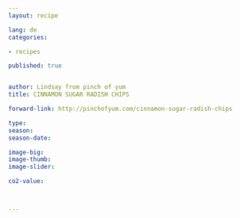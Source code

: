 ```yaml
---
layout: recipe

lang: de
categories:

- recipes

published: true


author: Lindsay from pinch of yum
title: CINNAMON SUGAR RADISH CHIPS

forward-link: http://pinchofyum.com/cinnamon-sugar-radish-chips

type: 
season: 
season-date:  

image-big: 
image-thumb: 
image-slider: 

co2-value: 



---
```

